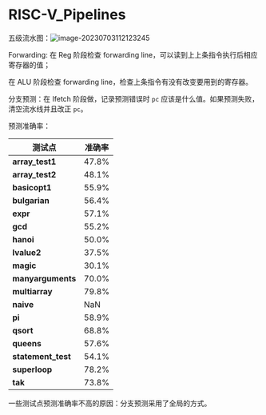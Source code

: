 # RISC-V_Pipelines

五级流水图：![image-20230703112123245](https://cdn.luogu.com.cn/upload/image_hosting/u229c45b.png)

Forwarding: 在 Reg 阶段检查 forwarding line，可以读到上上条指令执行后相应寄存器的值；

在 ALU 阶段检查 forwarding line，检查上条指令有没有改变要用到的寄存器。

分支预测：在 Ifetch 阶段做，记录预测错误时 `pc` 应该是什么值。如果预测失败，清空流水线并且改正 `pc`。

预测准确率：

| 测试点             | 准确率 |
| ------------------ | ------ |
| **array_test1**    | 47.8%  |
| **array_test2**    | 48.1%  |
| **basicopt1**      | 55.9%  |
| **bulgarian**      | 56.4%  |
| **expr**           | 57.1%  |
| **gcd**            | 55.2%  |
| **hanoi**          | 50.0%  |
| **lvalue2**        | 37.5%  |
| **magic**          | 30.1%  |
| **manyarguments**  | 70.0%  |
| **multiarray**     | 79.8%  |
| **naive**          | NaN    |
| **pi**             | 58.9%  |
| **qsort**          | 68.8%  |
| **queens**         | 57.6%  |
| **statement_test** | 54.1%  |
| **superloop**      | 78.2%  |
| **tak**            | 73.8%  |

一些测试点预测准确率不高的原因：分支预测采用了全局的方式。